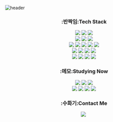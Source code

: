 ![header](https://capsule-render.vercel.app/api?type=waving&color=gradient&height=300&section=header&text=Hi!%20I'm%20Cathy!&fontSize=90&animation=fadeIn)
<!--
<h3 align="center">:여성_기술_전문가: My Github Stats :여성_기술_전문가:</h3>
<div align="center">
// ![Cathy's GitHub stats](https://github-readme-stats.vercel.app/api?username=Cathy-Kim&show_icons=true&theme=buefy)
</div>
-->
<h3 align="center">:반짝임:Tech Stack </h3>
<p align="center">
  <img src="https://img.shields.io/badge/Python-3776AB?style=flat&logo=Python&logoColor=white"/>
  <img src="https://img.shields.io/badge/C-A8B9CC?style=flat&logo=C&logoColor=white"/></a>
  <img src="https://img.shields.io/badge/Java-3B5C87?style=flat&logo=JAVA&logoColor=white"/></a>
  <br>
  <img src="https://img.shields.io/badge/PyTorch-EE4C2C?style=flat&logo=PyTorch&logoColor=white"/>
  <img src="https://img.shields.io/badge/PyTorch Lightning-792EE5?style=flat&logo=lightning&logoColor=white"/></a>
  <img src="https://img.shields.io/badge/TensorFlow-FF6F00?style=flat&logo=TensorFlow&logoColor=white"/></a>
  <br>
  <img src="https://img.shields.io/badge/Anaconda-44A833?style=flat&logo=Anaconda&logoColor=white"/>
  <img src="https://img.shields.io/badge/Tableau-E97627?style=flat&logo=Tableau&logoColor=white"/></a>
  <img src="https://img.shields.io/badge/R-276DC3?style=flat&logo=R&logoColor=white"/></a>
  <img src="https://img.shields.io/badge/SPSS-DD0700?style=flat&logo=&logoColor=white"/></a>
  <img src="https://img.shields.io/badge/SAS-1981D1?style=flat&logo=&logoColor=white"/></a>
  <br>
  <img src="https://img.shields.io/badge/HTML-E34F26?style=flat&logo=HTML5&logoColor=white"/>
  <img src="https://img.shields.io/badge/CSS-1572B6?style=flat&logo=CSS3&logoColor=white"/></a>
  <img src="https://img.shields.io/badge/MySQL-4479A1?style=flat&logo=mysql&logoColor=white"/></a>
  <img src="https://img.shields.io/badge/MariaDB-003545?style=flat&logo=mariadb&logoColor=white"/></a>
  <br>
  <img src="https://img.shields.io/badge/GitHub-181717?style=flat&logo=github&logoColor=white"/>
  <img src="https://img.shields.io/badge/Git-F05032?style=flat&logo=git&logoColor=white"/></a>
  <img src="https://img.shields.io/badge/Slack-4A154B?style=flat&logo=slack&logoColor=white"/></a>
  <img src="https://img.shields.io/badge/WandB-FFBE00?style=flat&logo=weightsandbiases&logoColor=white"/></a>
</p>
<h3 align="center">:메모:Studying Now </h3>
<p align="center">
  <img src="https://img.shields.io/badge/FastAPI-009688?style=flat&logo=fastapi&logoColor=white"/>
  <img src="https://img.shields.io/badge/Streamlit-FF4B4B?style=flat&logo=streamlit&logoColor=white"/></a>
  <img src="https://img.shields.io/badge/sqlalchemy-D71F00?style=flat&logo=sqlalchemy&logoColor=white"/></a>
  <br>
  <img src="https://img.shields.io/badge/Pydantic-E92063?style=flat&logo=pydantic&logoColor=white"/>
  <img src="https://img.shields.io/badge/Docker-2496ED?style=flat&logo=docker&logoColor=white"/>
  <img src="https://img.shields.io/badge/Linux-FCC624?style=flat&logo=linux&logoColor=white"/></a>
  <img src="https://img.shields.io/badge/Pytest-0A9EDC?style=flat&logo=pytest&logoColor=white"/></a>
</p>
<h3 align="center">:수화기:Contact Me </h3>
<p align="center">
  <a href="https://www.linkedin.com/in/becky-kwon-7467631a6"><img src="https://img.shields.io/badge/-LinkedIn-blue?style=flat-square&logo=Linkedin&logoColor=white&link=https://www.linkedin.com/in/becky-kwon-7467631a6"></a>&nbsp
<!--
**Becky-Kwon/Becky-Kwon** is a :반짝임: _special_ :반짝임: repository because its `README.md` (this file) appears on your GitHub profile.
Here are some ideas to get you started:
- :망원경: I’m currently working on ...
- :새싹: I’m currently learning ...
- :댄서: I’m looking to collaborate on ...
- :생각하는_얼굴: I’m looking for help with ...
- :말풍선: Ask me about ...
- :우편함: How to reach me: ...
- :웃음: Pronouns: ...
- :번쩍: Fun fact: ...
-->
